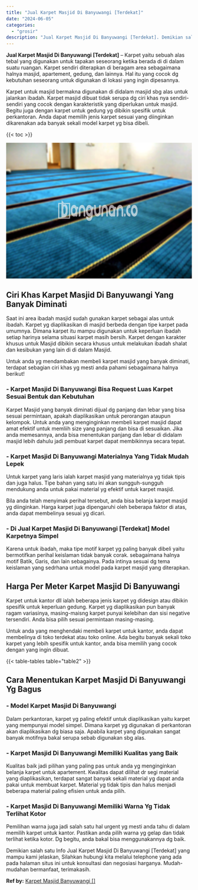 ```yaml
---
title: "Jual Karpet Masjid Di Banyuwangi [Terdekat]"
date: "2024-06-05"
categories: 
  - "grosir"
description: "Jual Karpet Masjid Di Banyuwangi [Terdekat]. Demikian salah satu Info Jual Karpet Masjid Di Banyuwangi [Terdekat] yang mampu kami jelaskan, Silahkan hubung..."
---
```


**Jual Karpet Masjid Di Banyuwangi \[Terdekat\]** – Karpet yaitu sebuah alas tebal yang digunakan untuk tapakan seseorang ketika berada di di dalam suatu ruangan. Karpet sendiri diterapkan di beragam area sebagaimana halnya masjid, apartement, gedung, dan lainnya. Hal itu yang cocok dg kebutuhan seseorang untuk digunakan di lokasi yang ingin dipesannya.

Karpet untuk masjid bermakna digunakan di didalam masjid sbg alas untuk jalankan ibadah. Karpet masjid dibuat tidak serupa dg ciri khas nya sendiri-sendiri yang cocok dengan karakteristik yang diperlukan untuk masjid. Begitu juga dengan karpet untuk gedung yg dibikin spesifik untuk perkantoran. Anda dapat memilih jenis karpet sesuai yang diinginkan dikarenakan ada banyak sekali model karpet yg bisa dibeli.

{{< toc >}}

![Jual Karpet Masjid Di Banyuwangi [Terdekat]](/images/grosir-karpet-murah-24.png)

## Ciri Khas Karpet Masjid Di Banyuwangi Yang Banyak Diminati

Saat ini area ibadah masjid sudah gunakan karpet sebagai alas untuk ibadah. Karpet yg diaplikasikan di masjid berbeda dengan tipe karpet pada umumnya. Dimana karpet itu mampu digunakan untuk keperluan ibadah setiap harinya selama situasi karpet masih bersih. Karpet dengan karakter khusus untuk Masjid dibikin secara khusus untuk melakukan ibadah shalat dan kesibukan yang lain di di dalam Masjid.

Untuk anda yg mendambakan membeli karpet masjid yang banyak diminati, terdapat sebagian ciri khas yg mesti anda pahami sebagaimana halnya berikut!

### \- Karpet Masjid Di Banyuwangi Bisa Request Luas Karpet Sesuai Bentuk dan Kebutuhan

Karpet Masjid yang banyak diminati dijual dg panjang dan lebar yang bisa sesuai permintaan, apakah diaplikasikan untuk perorangan ataupun kelompok. Untuk anda yang menginginkan membeli karpet masjid dapat amat efektif untuk memliih size yang panjang dan bisa di sesuaikan. Jika anda memesannya, anda bisa menentukan panjang dan lebar di didalam masjid lebih dahulu jadi pembuat karpet dapat membikinnya secara tepat.

### \- Karpet Masjid Di Banyuwangi Materialnya Yang Tidak Mudah Lepek

Untuk karpet yang laris ialah karpet masjid yang materialnya yg tidak tipis dan juga halus. Tipe bahan yang satu ini akan sungguh-sungguh mendukung anda untuk pakai material yg efektif untuk karpet masjid.

Bila anda telah menyimak perihal tersebut, anda bisa belanja karpet masjid yg diinginkan. Harga karpet juga dipengaruhi oleh beberapa faktor di atas, anda dapat membelinya sesuai yg dicari.

### \- Di Jual Karpet Masjid Di Banyuwangi \[Terdekat\] Model Karpetnya Simpel

Karena untuk ibadah, maka tipe motif karpet yg paling banyak dibeli yaitu bermotifkan perihal keislaman tidak banyak corak. sebagaimana halnya motif Batik, Garis, dan lain sebagainya. Pada intinya sesuai dg tema keislaman yang sedrhana untuk model pada karpet masjid yang diterapkan.

## Harga Per Meter Karpet Masjid Di Banyuwangi

Karpet untuk kantor dll ialah beberapa jenis karpet yg didesign atau dibikin spesifik untuk keperluan gedung. Karpet yg diaplikasikan pun banyak ragam variasinya, masing-maisng karpet punyai kelebihan dan sisi negative tersendiri. Anda bisa pilih sesuai permintaan masing-masing.

Untuk anda yang menghendaki membeli karpet untuk kantor, anda dapat membelinya di toko terdekat atau toko online. Ada begitu banyak sekali toko karpet yang lebih spesifik untuk kantor, anda bisa memilih yang cocok dengan yang ingin dibuat.

{{< table-tables table="table2" >}}

## Cara Menentukan Karpet Masjid Di Banyuwangi Yg Bagus

### \- Model Karpet Masjid Di Banyuwangi

Dalam perkantoran, karpet yg paling efektif untuk diaplikasikan yaitu karpet yang mempunyai model simpel. Dimana karpet yg digunakan di perkantoran akan diaplikasikan dg biasa saja. Apabila karpet yang digunakan sangat banyak motifnya bakal serupa sebab digunakan sbg alas.

### \- Karpet Masjid Di Banyuwangi Memiliki Kualitas yang Baik

Kualitas baik jadi pilihan yang paling pas untuk anda yg menginginkan belanja karpet untuk apartement. Kwalitas dapat dilihat dr segi material yang diaplikasikan, terdapat sangat banyak sekali material yg dapat anda pakai untuk membuat karpet. Material yg tidak tipis dan halus menjadi beberapa material paling efisien untuk anda pilih.

### \- Karpet Masjid Di Banyuwangi Memiliki Warna Yg Tidak Terlihat Kotor

Pemilihan warna juga jadi salah satu hal urgent yg mesti anda tahu di dalam memilih karpet untuk kantor. Pastikan anda pilih warna yg gelap dan tidak terlihat ketika kotor. Dg begitu, anda bakal bisa menggunakannya dg baik.

Demikian salah satu Info Jual Karpet Masjid Di Banyuwangi \[Terdekat\] yang mampu kami jelaskan, Silahkan hubungi kita melalui telephone yang ada pada halaman situs ini untuk konsultasi dan negosiasi harganya. Mudah-mudahan bermanfaat, terimakasih.

**Ref by:**  [Karpet Masjid Banyuwangi []](https://id.wikipedia.org/wiki/Karpet)
